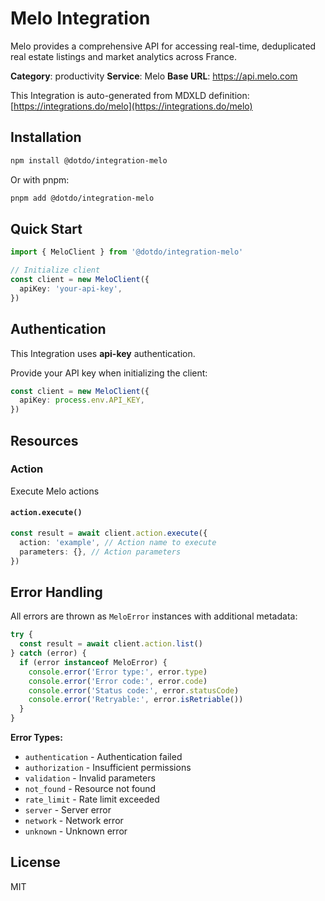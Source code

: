 # Melo Integration

Melo provides a comprehensive API for accessing real-time, deduplicated real estate listings and market analytics across France.

**Category**: productivity
**Service**: Melo
**Base URL**: https://api.melo.com

This Integration is auto-generated from MDXLD definition: [https://integrations.do/melo](https://integrations.do/melo)

## Installation

```bash
npm install @dotdo/integration-melo
```

Or with pnpm:

```bash
pnpm add @dotdo/integration-melo
```

## Quick Start

```typescript
import { MeloClient } from '@dotdo/integration-melo'

// Initialize client
const client = new MeloClient({
  apiKey: 'your-api-key',
})
```

## Authentication

This Integration uses **api-key** authentication.

Provide your API key when initializing the client:

```typescript
const client = new MeloClient({
  apiKey: process.env.API_KEY,
})
```

## Resources

### Action

Execute Melo actions

#### `action.execute()`

```typescript
const result = await client.action.execute({
  action: 'example', // Action name to execute
  parameters: {}, // Action parameters
})
```

## Error Handling

All errors are thrown as `MeloError` instances with additional metadata:

```typescript
try {
  const result = await client.action.list()
} catch (error) {
  if (error instanceof MeloError) {
    console.error('Error type:', error.type)
    console.error('Error code:', error.code)
    console.error('Status code:', error.statusCode)
    console.error('Retryable:', error.isRetriable())
  }
}
```

**Error Types:**

- `authentication` - Authentication failed
- `authorization` - Insufficient permissions
- `validation` - Invalid parameters
- `not_found` - Resource not found
- `rate_limit` - Rate limit exceeded
- `server` - Server error
- `network` - Network error
- `unknown` - Unknown error

## License

MIT
